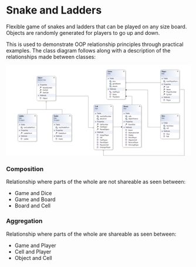 # Snake and Ladders
Flexible game of snakes and ladders that can be played on any size board. Objects are randomly generated for players to go up and down.

This is used to demonstrate OOP relationship principles through practical examples. The class diagram follows along with a description of the relationships made between classes:

![Class diagram](/ClassDiagram.png)

### Composition
Relationship where parts of the whole are not shareable as seen between:
- Game and Dice
- Game and Board
- Board and Cell

### Aggregation
Relationship where parts of the whole are shareable as seen between:
- Game and Player
- Cell and Player
- Object and Cell
